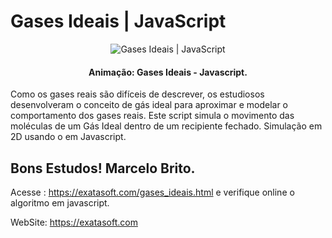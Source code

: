 # Gases Ideais | JavaScript
<p align="center">
<img src="https://repository-images.githubusercontent.com/630443785/1c9926e4-cb29-4865-b129-b720ce951c14" alt="Gases Ideais | JavaScript"/>
<p/>

<h4 align="center">Animação: Gases Ideais - Javascript.</h4>

Como os gases reais são difíceis de descrever, os estudiosos desenvolveram o conceito de gás ideal para aproximar e modelar o comportamento dos gases reais.
Este script simula o movimento das moléculas de um Gás Ideal dentro de um recipiente fechado.
Simulação em 2D usando o <canvas> em Javascript.  

## Bons Estudos!  Marcelo Brito.

  Acesse : https://exatasoft.com/gases_ideais.html e verifique online o algoritmo em javascript.
  
  WebSite: https://exatasoft.com
  
